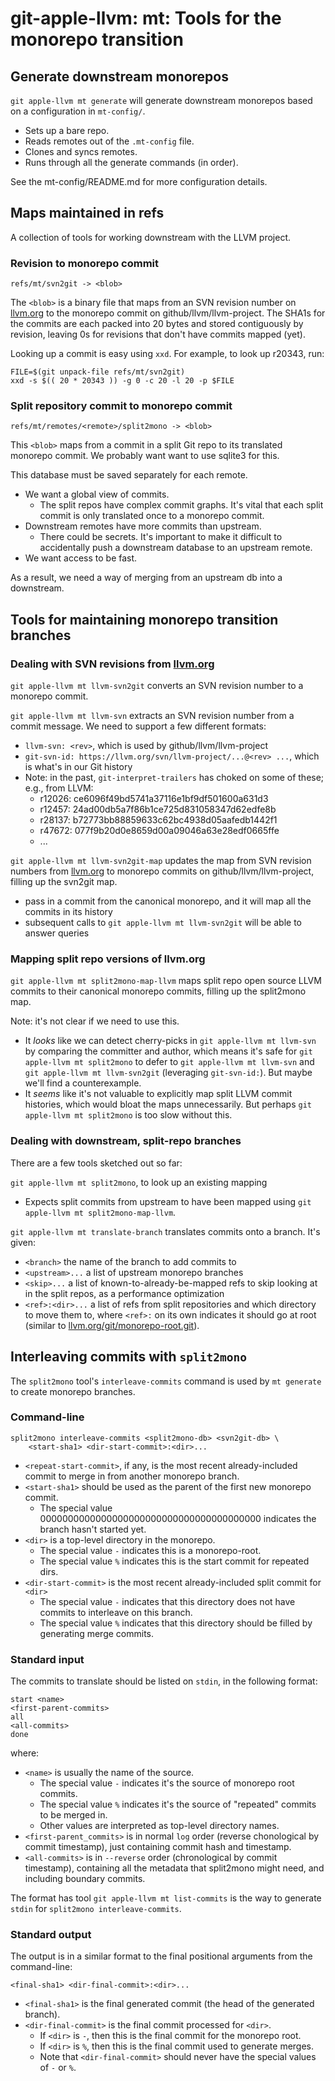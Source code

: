 # git-apple-llvm: mt: Tools for the monorepo transition

## Generate downstream monorepos

`git apple-llvm mt generate` will generate downstream monorepos based on a
configuration in `mt-config/`.

- Sets up a bare repo.
- Reads remotes out of the `.mt-config` file.
- Clones and syncs remotes.
- Runs through all the generate commands (in order).

See the mt-config/README.md for more configuration details.

## Maps maintained in refs

A collection of tools for working downstream with the LLVM project.

### Revision to monorepo commit

```
refs/mt/svn2git -> <blob>
```

The `<blob>` is a binary file that maps from an SVN revision number on
[llvm.org](http://llvm.org/) to the monorepo commit on
github/llvm/llvm-project.  The SHA1s for the commits are each packed into 20
bytes and stored contiguously by revision, leaving 0s for revisions that don't
have commits mapped (yet).

Looking up a commit is easy using `xxd`.  For example, to look up r20343, run:

```
FILE=$(git unpack-file refs/mt/svn2git)
xxd -s $(( 20 * 20343 )) -g 0 -c 20 -l 20 -p $FILE
```

### Split repository commit to monorepo commit

```
refs/mt/remotes/<remote>/split2mono -> <blob>
```

This `<blob>` maps from a commit in a split Git repo to its translated
monorepo commit.  We probably want want to use sqlite3 for this.

This database must be saved separately for each remote.

- We want a global view of commits.
    - The split repos have complex commit graphs.  It's vital that each
      split commit is only translated once to a monorepo commit.
- Downstream remotes have more commits than upstream.
    - There could be secrets.  It's important to make it difficult to
      accidentally push a downstream database to an upstream remote.
- We want access to be fast.

As a result, we need a way of merging from an upstream db into a
downstream.

## Tools for maintaining monorepo transition branches

### Dealing with SVN revisions from [llvm.org](http://llvm.org/)

`git apple-llvm mt llvm-svn2git` converts an SVN revision number to a monorepo commit.

`git apple-llvm mt llvm-svn` extracts an SVN revision number from a commit
message.  We need to support a few different formats:

- `llvm-svn: <rev>`, which is used by github/llvm/llvm-project
- `git-svn-id: https://llvm.org/svn/llvm-project/...@<rev> ...`,
  which is what's in our Git history
- Note: in the past, `git-interpret-trailers` has choked on some of
  these; e.g., from LLVM:
    - r12026: ce6096f49bd5741a37116e1bf9df501600a631d3
    - r12457: 24ad00db5a7f86b1ce725d831058347d62edfe8b
    - r28137: b72773bb88859633c62bc4938d05aafedb1442f1
    - r47672: 077f9b20d0e8659d00a09046a63e28edf0665ffe
    - ...

`git apple-llvm mt llvm-svn2git-map` updates the map from SVN revision numbers
from [llvm.org](http://llvm.org/) to monorepo commits on
github/llvm/llvm-project, filling up the svn2git map.

- pass in a commit from the canonical monorepo, and it will map all
  the commits in its history
- subsequent calls to `git apple-llvm mt llvm-svn2git` will be able to answer
  queries

### Mapping split repo versions of llvm.org

`git apple-llvm mt split2mono-map-llvm` maps split repo open source LLVM
commits to their canonical monorepo commits, filling up the split2mono map.

Note: it's not clear if we need to use this.

- It *looks* like we can detect cherry-picks in `git apple-llvm mt llvm-svn` by
  comparing the committer and author, which means it's safe for
  `git apple-llvm mt split2mono` to defer to `git apple-llvm mt llvm-svn` and
  `git apple-llvm mt llvm-svn2git` (leveraging `git-svn-id:`).  But maybe we'll
  find a counterexample.
- It *seems* like it's not valuable to explicitly map split LLVM commit
  histories, which would bloat the maps unnecessarily.  But perhaps
  `git apple-llvm mt split2mono` is too slow without this.

### Dealing with downstream, split-repo branches

There are a few tools sketched out so far:

`git apple-llvm mt split2mono`, to look up an existing mapping

- Expects split commits from upstream to have been mapped using
  `git apple-llvm mt split2mono-map-llvm`.

`git apple-llvm mt translate-branch` translates commits onto a branch.  It's
given:

- `<branch>` the name of the branch to add commits to
- `<upstream>...` a list of upstream monorepo branches
- `<skip>...` a list of known-to-already-be-mapped refs to skip looking
  at in the split repos, as a performance optimization
- `<ref>:<dir>...` a list of refs from split repositories and which
  directory to move them to, where `<ref>:` on its own indicates it
  should go at root (similar to
  [llvm.org/git/monorepo-root.git](http://git.llvm.org/git/monorepo-root.git)).


## Interleaving commits with `split2mono`

The `split2mono` tool's `interleave-commits` command is used by `mt generate`
to create monorepo branches.

### Command-line

```
split2mono interleave-commits <split2mono-db> <svn2git-db> \
    <start-sha1> <dir-start-commit>:<dir>...
```

- `<repeat-start-commit>`, if any, is the most recent already-included commit
  to merge in from another monorepo branch.
- `<start-sha1>` should be used as the parent of the first new monorepo commit.
    - The special value 0000000000000000000000000000000000000000 indicates the
      branch hasn't started yet.
- `<dir>` is a top-level directory in the monorepo.
    - The special value `-` indicates this is a monorepo-root.
    - The special value `%` indicates this is the start commit for repeated
      dirs.
- `<dir-start-commit>` is the most recent already-included split commit for
  `<dir>`
    - The special value `-` indicates that this directory does not have commits
      to interleave on this branch.
    - The special value `%` indicates that this directory should be filled by
      generating merge commits.

### Standard input

The commits to translate should be listed on `stdin`, in the following format:

```
start <name>
<first-parent-commits>
all
<all-commits>
done
```

where:

- `<name>` is usually the name of the source.
    - The special value `-` indicates it's the source of monorepo root commits.
    - The special value `%` indicates it's the source of "repeated" commits
      to be merged in.
    - Other values are interpreted as top-level directory names.
- `<first-parent_commits>` is in normal `log` order (reverse chonological by
  commit timestamp), just containing commit hash and timestamp.
- `<all-commits>` is in `--reverse` order (chronological by commit timestamp),
  containing all the metadata that split2mono might need, and including
  boundary commits.

The format has  tool `git apple-llvm mt list-commits` is the way to generate `stdin`
for `split2mono interleave-commits`.

### Standard output

The output is in a similar format to the final positional arguments from the
command-line:

```
<final-sha1> <dir-final-commit>:<dir>...
```

- `<final-sha1>` is the final generated commit (the head of the generated
  branch).
- `<dir-final-commit>` is the final commit processed for `<dir>`.
    - If `<dir>` is `-`, then this is the final commit for the monorepo root.
    - If `<dir>` is `%`, then this is the final commit used to generate merges.
    - Note that `<dir-final-commit>` should never have the special values of
      `-` or `%`.
